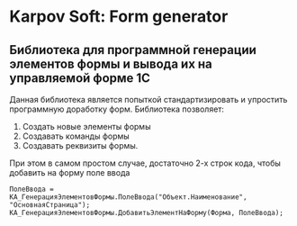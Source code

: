 # Karpov Soft: Form generator #
## Библиотека для программной генерации элементов формы и вывода их на управляемой форме 1С ##

Данная библиотека является попыткой стандартизировать и упростить программную доработку форм.
Библиотека позволяет:
1. Создать новые элементы формы
2. Создавать команды формы
3. Создавать реквизиты формы.

При этом в самом простом случае, достаточно 2-х строк кода, чтобы добавить на форму поле ввода

```
ПолеВвода = КА_ГенерацияЭлементовФормы.ПолеВвода("Объект.Наименование", "ОсновнаяСтраница");
КА_ГенерацияЭлементовФормы.ДобавитьЭлементНаФорму(Форма, ПолеВвода);

```


